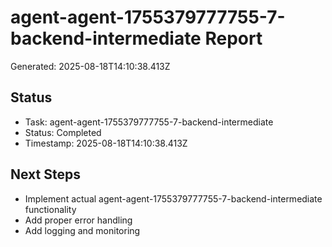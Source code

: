 # agent-agent-1755379777755-7-backend-intermediate Report

Generated: 2025-08-18T14:10:38.413Z

## Status
- Task: agent-agent-1755379777755-7-backend-intermediate
- Status: Completed
- Timestamp: 2025-08-18T14:10:38.413Z

## Next Steps
- Implement actual agent-agent-1755379777755-7-backend-intermediate functionality
- Add proper error handling
- Add logging and monitoring
